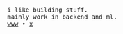 <samp>
i like building stuff. <br />
mainly work in backend and ml. <br />
<a href="https://www.axdrsh.xyz/">www</a>  •  <a href="https://x.com/axdrsh">x</a>
</samp>
